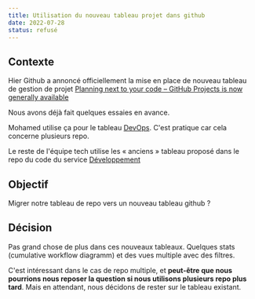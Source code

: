 ```yaml
---
title: Utilisation du nouveau tableau projet dans github
date: 2022-07-28
status: refusé
---
```


## Contexte

Hier Github a annoncé officiellement la mise en place de nouveau tableau de gestion de projet [Planning next to your code – GitHub Projects is now generally available](https://github.blog/2022-07-27-planning-next-to-your-code-github-projects-is-now-generally-available/)

Nous avons déjà fait quelques essaies en avance.

Mohamed utilise ça pour le tableau [DevOps](https://github.com/orgs/betagouv/projects/26). C'est pratique car cela concerne plusieurs repo.

Le reste de l'équipe tech utilise les « anciens » tableau proposé dans le repo du code du service [Développement](https://github.com/betagouv/rdv-solidarites.fr/projects/8?fullscreen=true)

## Objectif

Migrer notre tableau de repo vers un nouveau tableau github ?

## Décision

Pas grand chose de plus dans ces nouveaux tableaux. Quelques stats (cumulative workflow diagramm) et des vues multiple avec des filtres.

C'est intéressant dans le cas de repo multiple, et **peut-être que nous pourrions nous reposer la question si nous utilisons plusieurs repo plus tard**. Mais en attendant, nous décidons de rester sur le tableau existant.

